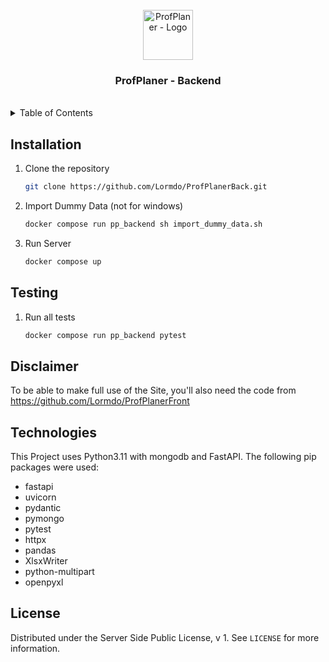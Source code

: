 <!-- PROJECT LOGO -->
<br />
<div align="center">
  <a href="https://gitlab.rlp.net/top/24s/profplaner/profplaner_backend">
    <img src="https://gitlab.rlp.net/uploads/-/system/group/avatar/66550/Entwurf_28.png?width=48" alt="ProfPlaner - Logo" width="80" height="80">
  </a>
  <h3 align="center">ProfPlaner - Backend</h3>
  <br />
</div>





<!-- TABLE OF CONTENTS -->
<details>
  <summary>Table of Contents</summary>
  <ol>
    <li><a href="#installation">Installation</a></li>
    <li><a href="#testing">Testing</a></li>
    <li><a href="#technologies">Technologies</a></li>
    <li><a href="#license">License</a></li>
  </ol>
</details>





<!-- INSTALLATION -->
## Installation

1. Clone the repository
   ```sh
   git clone https://github.com/Lormdo/ProfPlanerBack.git
   ```
2. Import Dummy Data (not for windows)
   ```sh
   docker compose run pp_backend sh import_dummy_data.sh
   ```
3. Run Server
   ```sh
   docker compose up
   ```





<!-- Testing -->
## Testing

1. Run all tests
   ```sh
   docker compose run pp_backend pytest
   ```


## Disclaimer

To be able to make full use of the Site, you'll also need the code from https://github.com/Lormdo/ProfPlanerFront


<!-- TECHNOLOGIES -->
## Technologies
This Project uses Python3.11 with mongodb and FastAPI. The following pip packages were used:
- fastapi
- uvicorn
- pydantic
- pymongo
- pytest
- httpx
- pandas
- XlsxWriter
- python-multipart
- openpyxl



<!-- LICENSE -->
## License

Distributed under the Server Side Public License, v 1. See `LICENSE` for more information.
